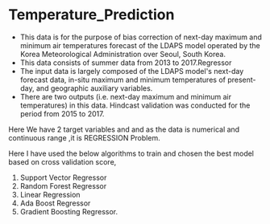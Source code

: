 # Temperature_Prediction

- This data is for the purpose of bias correction of next-day maximum and minimum air temperatures forecast of the LDAPS model operated by the Korea Meteorological Administration over Seoul, South Korea. 
- This data consists of summer data from 2013 to 2017.Regressor
- The input data is largely composed of the LDAPS model's next-day forecast data, in-situ maximum and minimum temperatures of present-day, and geographic auxiliary variables. 
- There are two outputs (i.e. next-day maximum and minimum air temperatures) in this data. Hindcast validation was conducted for the period from 2015 to 2017.


Here We have 2 target variables and and as the data is numerical and continuous range ,it is REGRESSION Problem.

Here I have used the below algorithms to train and chosen the best model based on cross validation score,

  1) Support Vector Regressor
  2) Random Forest Regressor
  3) Linear Regression
  4) Ada Boost Regressor
  5) Gradient Boosting Regressor.
  
  
